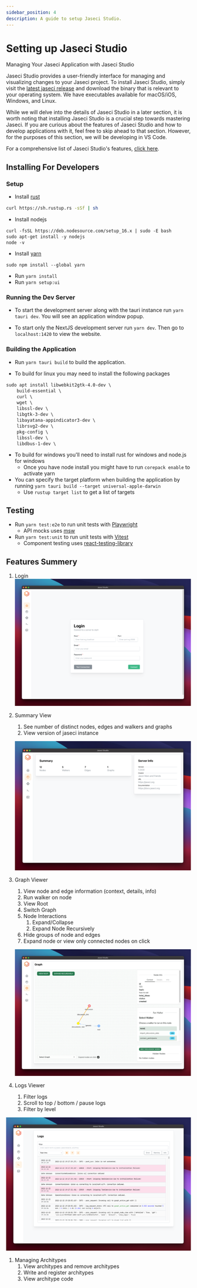 ```yaml
---
sidebar_position: 4
description: A guide to setup Jaseci Studio.
---
```


# Setting up Jaseci Studio

Managing Your Jaseci Application with Jaseci Studio

Jaseci Studio provides a user-friendly interface for managing and visualizing changes to your Jaseci project. To install Jaseci Studio, simply visit the [latest jaseci release](https://github.com/Jaseci-Labs/jaseci/releases/latest) and download the binary that is relevant to your operating system. We have executables available for macOS/iOS, Windows, and Linux.

While we will delve into the details of Jaseci Studio in a later section, it is worth noting that installing Jaseci Studio is a crucial step towards mastering Jaseci. If you are curious about the features of Jaseci Studio and how to develop applications with it, feel free to skip ahead to that section. However, for the purposes of this section, we will be developing in VS Code.

For a comprehensive list of Jaseci Studio's features, [click here](https://github.com/Jaseci-Labs/jaseci/blob/main/jaseci_studio/features.md).

## Installing For Developers

### Setup

- Install [rust](https://www.rust-lang.org/learn/get-started)
```bash
curl https://sh.rustup.rs -sSf | sh
```
- Install nodejs
```
curl -fsSL https://deb.nodesource.com/setup_16.x | sudo -E bash
sudo apt-get install -y nodejs
node -v
```
- Install [yarn](https://classic.yarnpkg.com/lang/en/docs/install/)
```
sudo npm install --global yarn
```
- Run `yarn install`
- Run `yarn setup:ui`

### Running the Dev Server

- To start the development server along with the tauri instance run `yarn tauri dev`. You will see an application window popup.

- To start only the NextJS development server run `yarn dev`. Then go to `localhost:1420` to view the website.

### Building the Application

- Run `yarn tauri build` to build the application.

- To build for linux you may need to install the following packages

```
sudo apt install libwebkit2gtk-4.0-dev \
    build-essential \
    curl \
    wget \
    libssl-dev \
    libgtk-3-dev \
    libayatana-appindicator3-dev \
    librsvg2-dev \
    pkg-config \
    libssl-dev \
    libdbus-1-dev \
```

- To build for windows you'll need to install rust for windows and node.js for windows
  - Once you have node install you might have to run `corepack enable` to activate yarn
- You can specify the target platform when building the application by running `yarn tauri build --target universal-apple-darwin`
  - Use `rustup target list` to get a list of targets

## Testing

- Run `yarn test:e2e` to run unit tests with [Playwright](https://playwright.dev/)
  - API mocks uses [msw](https://mswjs.io/)
- Run `yarn test:unit` to run unit tests with [Vitest](https://vitest.dev/)
  - Component testing uses [react-testing-library](https://testing-library.com/docs/react-testing-library/intro)

## Features Summery

1. Login
   ![login view](img/login.png)

2. Summary View
   1. See number of distinct nodes, edges and walkers and graphs
   2. View version of jaseci instance

   ![summary view](img/summary_view.png)

3. Graph Viewer
   1. View node and edge information (context, details, info)
   2. Run walker on node
   3. View Root
   4. Switch Graph
   5. Node Interactions
      1. Expand/Collapse
      2. Expand Node Recursively
   6. Hide groups of node and edges
   7. Expand node or view only connected nodes on click

   ![graph viewer](img/graph_viewer.png)

4. Logs Viewer
   1. Filter logs
   2. Scroll to top / bottom / pause logs
   3. Filter by level

  ![logs viewer](img/logs_viewer.png)

1. Managing Architypes
   1. View architypes and remove architypes
   2. Write and register architypes
   3. View architype code